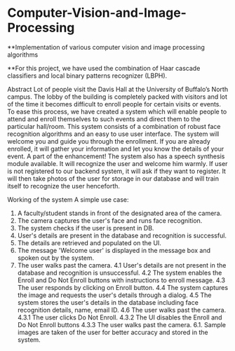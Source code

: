 # Computer-Vision-and-Image-Processing
**Implementation of various computer vision and image processing algorithms

**For this project, we have used the combination of Haar cascade classifiers and local binary patterns recognizer (LBPH).

Abstract
Lot of people visit the Davis Hall at the University of Buffalo’s North campus. The lobby of the building is completely packed with visitors and lot of the time 
it becomes difficult to enroll people for certain visits or events.
To ease this process, we have created a system which will enable people to attend and enroll themselves to such events and direct them to the particular hall/room.
This system consists of a combination of robust face recognition algorithms and an easy to use user interface. The system will welcome you and guide you through the 
enrollment. If you are already enrolled, it will gather your information and let you know the details of your event.
A part of the enhancement! The system also has a speech synthesis module available. It will recognize the user and welcome him warmly. 
If user is not registered to our backend system, it will ask if they want to register. 
It will then take photos of the user for storage in our database and will train itself to recognize the user henceforth.



Working of the system
A simple use case:
1. A faculty/student stands in front of the designated area of the camera.
2. The camera captures the user's face and runs face recognition.
3. The system checks if the user is present in DB.
4. User's details are present in the database and recognition is successful.
5. The details are retrieved and populated on the UI.
6. The message 'Welcome user' is displayed in the message box and spoken out by the system.
7. The user walks past the camera.
4.1 User's details are not present in the database and recognition is unsuccessful.
4.2 The system enables the Enroll and Do Not Enroll buttons with instructions to enroll message.
4.3 The user responds by clicking on Enroll button.
4.4 The system captures the image and requests the user's details through a dialog.
4.5 The system stores the user's details in the database including face recognition details, name, email ID.
4.6 The user walks past the camera.
4.3.1 The user clicks Do Not Enroll.
4.3.2 The UI disables the Enroll and Do Not Enroll buttons
4.3.3 The user walks past the camera.
6.1. Sample images are taken of the user for better accuracy and stored in the system.
